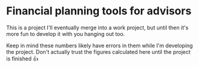 # Financial planning tools for advisors

This is a project I'll eventually merge into a work project, but until then it's more fun to develop it with you hanging out too.

Keep in mind these numbers likely have errors in them while I'm developing the project. Don't actually trust the figures calculated here until the project is finished :thumbsup:
